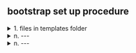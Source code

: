 ## bootstrap set up procedure

<details>
  <summary>1. files in templates folder</summary>

  1.1 
  
    a---
</details>
<details>
  <summary>n. ---</summary>
  
    a---
</details>
<details>
  <summary>n. ---</summary>
  
    a---
</details>


[]()    
[]()    
[]()    

